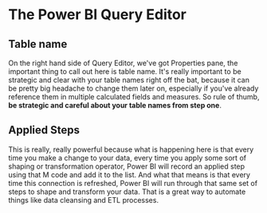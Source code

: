 # The Power BI Query Editor

## Table name
On the right hand side of Query Editor, we've got Properties pane, the important thing to call out here is table name. It's really important to be strategic and clear with your table names right off the bat, because it can be pretty big headache to change them later on, especially if you've already reference them in multiple calculated fields and measures. So rule of thumb, **be strategic and careful about your table names from step one**. 



## Applied Steps

This is really, really powerful because what is happening here is that every time you make a change to your data, every time you apply some sort of shaping or transformation operator, Power BI will record an applied step using that M code and add it to the list. And what that means is that every time this connection is refreshed, Power BI will run through that same set of steps to shape and transform your data. That is a great way to automate things like data cleansing and ETL processes. 

